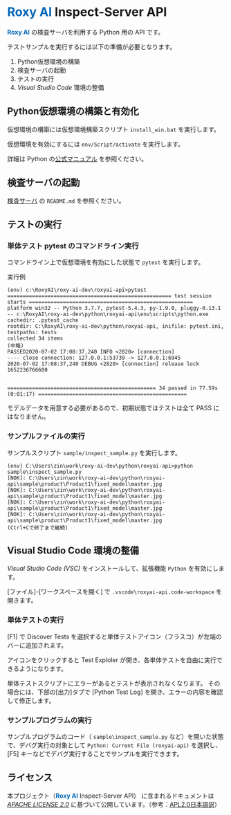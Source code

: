 # **<font color="#0068B7">Roxy AI</font>** Inspect-Server API

**<font color="#0068B7">Roxy AI</font>** の検査サーバを利用する Python 用の API です。

テストサンプルを実行するには以下の準備が必要となります。

1. Python仮想環境の構築
1. 検査サーバの起動
1. テストの実行
1. _Visual Studio Code_ 環境の整備

## Python仮想環境の構築と有効化

仮想環境の構築には仮想環境構築スクリプト `install_win.bat` を実行します。

仮想環境を有効にするには `env/Script/activate` を実行します。

詳細は Python の[公式マニュアル](https://docs.python.org/ja/3.7/library/venv.html) を参照ください。


## 検査サーバの起動

[検査サーバ](../inspect-server) の `README.md` を参照ください。

## テストの実行

### 単体テスト pytest のコマンドライン実行

コマンドライン上で仮想環境を有効にした状態で `pytest` を実行します。

実行例

```Shell
(env) c:\RoxyAI\roxy-ai-dev\roxyai-api>pytest
===================================================== test session starts =====================================================
platform win32 -- Python 3.7.7, pytest-5.4.3, py-1.9.0, pluggy-0.13.1 -- c:\RoxyAI\roxy-ai-dev\python\roxyai-api\env\scripts\python.exe
cachedir: .pytest_cache
rootdir: C:\RoxyAI\roxy-ai-dev\python\roxyai-api, inifile: pytest.ini, testpaths: tests
collected 34 items
(中略)
PASSED2020-07-02 17:08:37,240 INFO <2820> [connection]
---- close connection: 127.0.0.1:53739 -> 127.0.0.1:6945
2020-07-02 17:08:37,240 DEBUG <2820> [connection] release lock 1652236766600


================================================ 34 passed in 77.59s (0:01:17) ================================================ 
```

モデルデータを用意する必要があるので、初期状態ではテストは全て PASS にはなりません。


### サンプルファイルの実行

サンプルスクリプト `sample/inspect_sample.py` を実行します。

```shell
(env) C:\Users\zin\work\roxy-ai-dev\python\roxyai-api>python sample\inspect_sample.py
[NOK]: C:\Users\zin\work\roxy-ai-dev\python\roxyai-api\sample\product\Product1\fixed_model\master.jpg
[NOK]: C:\Users\zin\work\roxy-ai-dev\python\roxyai-api\sample\product\Product1\fixed_model\master.jpg
[NOK]: C:\Users\zin\work\roxy-ai-dev\python\roxyai-api\sample\product\Product1\fixed_model\master.jpg
[NOK]: C:\Users\zin\work\roxy-ai-dev\python\roxyai-api\sample\product\Product1\fixed_model\master.jpg
(Ctrl+Cで終了まで継続)
```

## Visual Studio Code 環境の整備

_Visual Studio Code (VSC)_ をインストールして、拡張機能 `Python` を有効にします。

[ファイル]-[ワークスペースを開く] で `.vscode\roxyai-api.code-workspace` を開きます。


### 単体テストの実行

[F1] で Discover Tests を選択すると単体テストアイコン（フラスコ）が左端のバーに追加されます。

アイコンをクリックすると Test Exploler が開き、各単体テストを自由に実行できるようになります。

単体テストスクリプトにエラーがあるとテストが表示されなくなります。
その場合には、下部の[出力]タブで [Python Test Log] を開き、エラーの内容を確認して修正します。

### サンプルプログラムの実行

サンプルプログラムのコード（ `sample\inspect_sample.py` など）を開いた状態で、デバグ実行の対象として `Python: Current File (roxyai-api)` を選択し、[F5] キーなどでデバグ実行することでサンプルを実行できます。

## ライセンス

本プロジェクト（**<font color="#0068B7">Roxy AI</font>** Inspect-Server API） に含まれるドキュメントは _[APACHE LICENSE 2.0](http://www.apache.org/licenses/)_ に基づいて公開しています。（参考：[APL2.0日本語訳](https://ja.osdn.net/projects/opensource/wiki/licenses/Apache_License_2.0)）